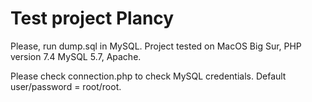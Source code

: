 # Test project Plancy

Please, run dump.sql in MySQL. Project tested on MacOS Big Sur, PHP version 7.4  MySQL 5.7, Apache.

Please check connection.php to check MySQL credentials. Default user/password = root/root.